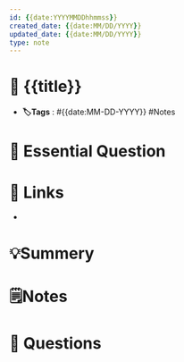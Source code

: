 ```yaml
---
id: {{date:YYYYMMDDhhmmss}}
created_date: {{date:MM/DD/YYYY}}
updated_date: {{date:MM/DD/YYYY}}
type: note
---
```


# 📅 {{title}}
- **🏷️Tags** : #{{date:MM-DD-YYYY}} #Notes 

# 💭 Essential Question

# 🔗 Links
-

# 💡Summery


# 🗒️Notes




# 🧠 Questions